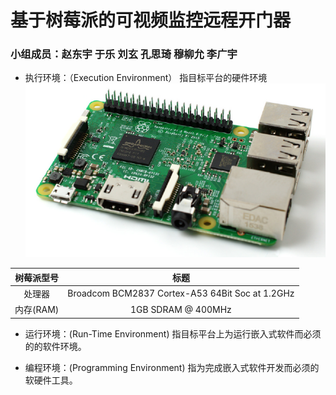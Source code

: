 # 基于树莓派的可视频监控远程开门器

### 小组成员：赵东宇 于乐 刘玄 孔思琦 穆柳允 李广宇

- 执行环境：（Execution Environment）
  指目标平台的硬件环境
![The Raspberry Pi 3 board](https://github.com/WolffyAndy/Kinliufook/blob/master/img/The%20Raspberry%20Pi%203%20board.png)


| 树莓派型号 | 标题 |
| :---: | :---: |
| 处理器 | Broadcom BCM2837 Cortex-A53 64Bit Soc at 1.2GHz |
| 内存(RAM) | 1GB SDRAM @ 400MHz |


- 运行环境：(Run-Time Environment)
  指目标平台上为运行嵌入式软件而必须的的软件环境。

- 编程环境：(Programming Environment)
  指为完成嵌入式软件开发而必须的软硬件工具。

